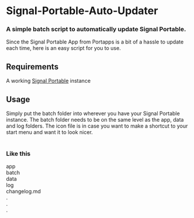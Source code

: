 # Signal-Portable-Auto-Updater

### A simple batch script to automatically update Signal Portable.
Since the Signal Portable App from Portapps is a bit of a hassle to update each time, here is an easy script for you to use.

## Requirements 
A working <a href="https://github.com/portapps/signal-portable">Signal Portable</a> instance

## Usage 
Simply put the batch folder into wherever you have your Signal Portable instance. The batch folder needs to be on the same level as the app, data and log folders. The icon file is in case you want to make a shortcut to your start menu and want it to look nicer.
<br>
<br> 
### Like this
app
<br>batch
<br>data
<br>log 
<br>changelog.md
<br>.
<br>.
<br>.
